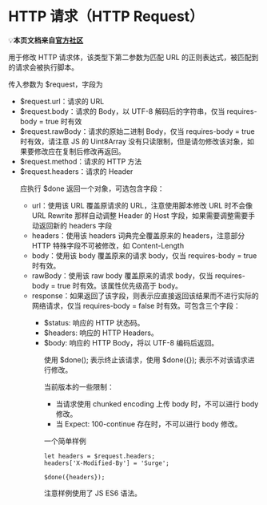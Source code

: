 # HTTP 请求（HTTP Request）

💡**本页文档来自[官方社区](https://community.nssurge.com/d/33-scripting)**

用于修改 HTTP 请求体，该类型下第二参数为匹配 URL 的正则表达式，被匹配到的请求会被执行脚本。

传入参数为 $request，字段为

- $request.url<String>：请求的 URL
- $request.body<String>：请求的 Body，以 UTF-8 解码后的字符串，仅当 requires-body = true 时有效
- $request.rawBody<Uint8Array>：请求的原始二进制 Body，仅当 requires-body = true 时有效，请注意 JS 的 Uint8Array 没有只读限制，但是请勿修改该对象，如果要修改应在复制后修改再返回。
- $request.method<String>：请求的 HTTP 方法
- $request.headers<Object>：请求的 Header

应执行 $done 返回一个对象，可选包含字段：

- url<String>：使用该 URL 覆盖原请求的 URL，注意使用脚本修改 URL 时不会像 URL Rewrite 那样自动调整 Header 的 Host 字段，如果需要调整需要手动返回新的 headers 字段
- headers<Object>：使用该 headers 词典完全覆盖原来的 headers，注意部分 HTTP 特殊字段不可被修改，如 Content-Length
- body<String>：使用该 body 覆盖原来的请求 body，仅当 requires-body = true 时有效。
- rawBody<Uint8Array>：使用该 raw body 覆盖原来的请求 body，仅当 requires-body = true 时有效。该属性优先级高于 body。
- response<Object>：如果返回了该字段，则表示应直接返回该结果而不进行实际的网络请求，仅当 requires-body = false 时有效。可包含三个字段：
    - $status<Number>: 响应的 HTTP 状态码。
    - $headers<Object>: 响应的 HTTP Headers。
    - $body<String>: 响应的 HTTP Body，将以 UTF-8 编码后返回。

使用 $done(); 表示终止该请求，使用 $done({}); 表示不对该请求进行修改。

当前版本的一些限制：

- 当请求使用 chunked encoding 上传 body 时，不可以进行 body 修改。
- 当 Expect: 100-continue 存在时，不可以进行 body 修改。

一个简单样例

```
let headers = $request.headers;
headers['X-Modified-By'] = 'Surge';

$done({headers});
```

注意样例使用了 JS ES6 语法。